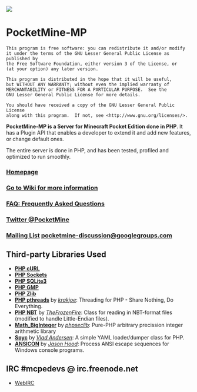 ![](http://shoghicp.github.com/PocketMine-MP/favicon.png)

# PocketMine-MP

```
This program is free software: you can redistribute it and/or modify
it under the terms of the GNU Lesser General Public License as published by
the Free Software Foundation, either version 3 of the License, or
(at your option) any later version.

This program is distributed in the hope that it will be useful,
but WITHOUT ANY WARRANTY; without even the implied warranty of
MERCHANTABILITY or FITNESS FOR A PARTICULAR PURPOSE.  See the
GNU Lesser General Public License for more details.

You should have received a copy of the GNU Lesser General Public License
along with this program.  If not, see <http://www.gnu.org/licenses/>.
```	

__PocketMine-MP is a Server for Minecraft Pocket Edition done in PHP__. It has a Plugin API that enables a developer to extend it and add new features, or change default ones.

The entire server is done in PHP, and has been tested, profiled and optimized to run smoothly.

### [Homepage](http://www.pocketmine.org/)

### [Go to Wiki for more information](https://github.com/shoghicp/PocketMine-MP/wiki)

### [FAQ: Frequently Asked Questions](https://github.com/shoghicp/PocketMine-MP/wiki/Frequently-Asked-Questions)

### [Twitter @PocketMine](https://twitter.com/PocketMine)

### [Mailing List](https://groups.google.com/forum/#!forum/pocketmine-discussion) pocketmine-discussion@googlegroups.com


## Third-party Libraries Used
* __[PHP cURL](http://php.net/manual/en/book.curl.php)__
* __[PHP Sockets](http://php.net/manual/en/book.sockets.php)__
* __[PHP SQLite3](http://php.net/manual/en/book.sqlite3.php)__
* __[PHP GMP](http://php.net/manual/en/book.gmp.php)__
* __[PHP Zlib](http://php.net/manual/en/book.zlib.php)__
* __[PHP pthreads](https://github.com/krakjoe/pthreads)__ by _[krakjoe](https://github.com/krakjoe)_: Threading for PHP - Share Nothing, Do Everything.
* __[PHP NBT](https://github.com/TheFrozenFire/PHP-NBT-Decoder-Encoder/blob/master/nbt.class.php)__ by _[TheFrozenFire](https://github.com/TheFrozenFire)_: Class for reading in NBT-format files (modified to handle Little-Endian files).
* __[Math_BigInteger](http://phpseclib.sourceforge.net/math/intro.html)__ by _[phpseclib](http://phpseclib.sourceforge.net/)_: Pure-PHP arbitrary precission integer arithmetic library
* __[Spyc](https://github.com/mustangostang/spyc/blob/master/Spyc.php)__ by _[Vlad Andersen](https://github.com/mustangostang)_: A simple YAML loader/dumper class for PHP.
* __[ANSICON](https://github.com/adoxa/ansicon)__ by _[Jason Hood](https://github.com/adoxa)_: Process ANSI escape sequences for Windows console programs.


## IRC #mcpedevs @ irc.freenode.net
* [WebIRC](http://webchat.freenode.net?channels=mcpedevs&uio=d4)